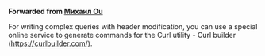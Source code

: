 **Forwarded from [Михаил Ou](https://t.me/Sucumbee)**

For writing complex queries with header modification, you can use a special online service to
generate commands for the Curl utility - Curl builder (https://curlbuilder.com/).